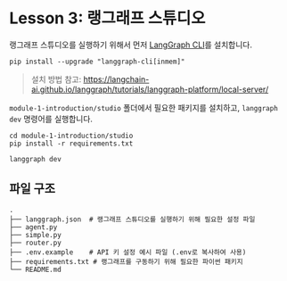 # Lesson 3: 랭그래프 스튜디오

랭그래프 스튜디오를 실행하기 위해서 먼저 [LangGraph CLI](https://docs.langchain.com/langgraph-platform/cli)를 설치합니다.

```
pip install --upgrade "langgraph-cli[inmem]"
```
> 설치 방법 참고: https://langchain-ai.github.io/langgraph/tutorials/langgraph-platform/local-server/

`module-1-introduction/studio` 폴더에서 필요한 패키지를 설치하고, `langgraph dev` 명령어를 실행합니다.

```
cd module-1-introduction/studio
pip install -r requirements.txt

langgraph dev
```
## 파일 구조

```tree
.
├── langgraph.json  # 랭그래프 스튜디오를 실행하기 위해 필요한 설정 파일
├── agent.py
├── simple.py
├── router.py
├── .env.example    # API 키 설정 예시 파일 (.env로 복사하여 사용)
├── requirements.txt # 랭그래프를 구동하기 위해 필요한 파이썬 패키지
└── README.md
```